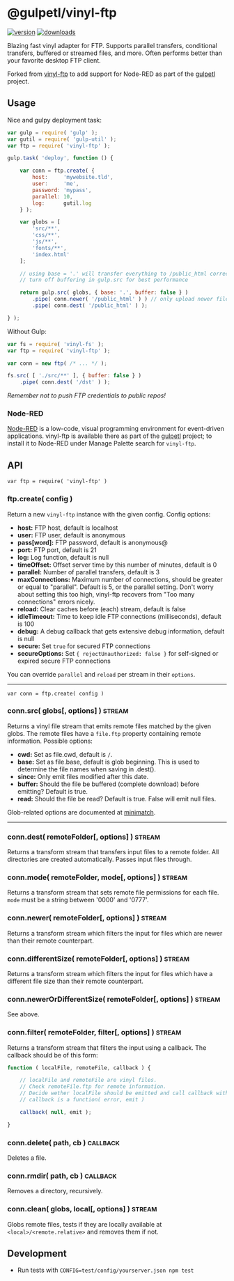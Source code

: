 # @gulpetl/vinyl-ftp

[![version](https://img.shields.io/npm/v/vinyl-ftp.svg)](https://www.npmjs.com/package/vinyl-ftp)
[![downloads](https://img.shields.io/npm/dm/vinyl-ftp.svg)](https://www.npmjs.com/package/vinyl-ftp)

Blazing fast vinyl adapter for FTP.
Supports parallel transfers, conditional transfers, buffered or streamed files, and more.
Often performs better than your favorite desktop FTP client.

Forked from [vinyl-ftp](https://github.com/gulpetl/vinyl-ftp) to add support for Node-RED as part of the [gulpetl](https://gulpetl.com/) project.
 
## Usage

Nice and gulpy deployment task:

```javascript
var gulp = require( 'gulp' );
var gutil = require( 'gulp-util' );
var ftp = require( 'vinyl-ftp' );

gulp.task( 'deploy', function () {

	var conn = ftp.create( {
		host:     'mywebsite.tld',
		user:     'me',
		password: 'mypass',
		parallel: 10,
		log:      gutil.log
	} );

	var globs = [
		'src/**',
		'css/**',
		'js/**',
		'fonts/**',
		'index.html'
	];

	// using base = '.' will transfer everything to /public_html correctly
	// turn off buffering in gulp.src for best performance

	return gulp.src( globs, { base: '.', buffer: false } )
		.pipe( conn.newer( '/public_html' ) ) // only upload newer files
		.pipe( conn.dest( '/public_html' ) );

} );
```

Without Gulp:

```javascript
var fs = require( 'vinyl-fs' );
var ftp = require( 'vinyl-ftp' );

var conn = new ftp( /* ... */ );

fs.src( [ './src/**' ], { buffer: false } )
	.pipe( conn.dest( '/dst' ) );
```

*Remember not to push FTP credentials to public repos!*

### Node-RED ###
[Node-RED](https://nodered.org/) is a low-code, visual programming environment for event-driven applications. vinyl-ftp is available there as part of the [gulpetl](http://gulpetl.com) project; to install it to Node-RED under Manage Palette search for `vinyl-ftp`.

## API

`var ftp = require( 'vinyl-ftp' )`

### ftp.create( config )

Return a new `vinyl-ftp` instance with the given config. Config options:

- __host:__        FTP host,     default is localhost
- __user:__        FTP user,     default is anonymous
- __pass[word]:__  FTP password, default is anonymous@
- __port:__        FTP port,     default is 21
- __log:__         Log function, default is null
- __timeOffset:__  Offset server time by this number of minutes, default is 0
- __parallel:__    Number of parallel transfers, default is 3
- __maxConnections:__ Maximum number of connections, should be greater or
equal to "parallel". Default is 5, or the parallel setting.
Don't worry about setting this too high, vinyl-ftp
recovers from "Too many connections" errors nicely.
- __reload:__      Clear caches before (each) stream, default is false
- __idleTimeout:__ Time to keep idle FTP connections (milliseconds), default is 100
- __debug:__       A debug callback that gets extensive debug information, default is null
- __secure:__      Set `true` for secured FTP connections
- __secureOptions:__ Set `{ rejectUnauthorized: false }` for self-signed or expired secure FTP connections

You can override `parallel` and `reload` per stream in their `options`.

<hr>

`var conn = ftp.create( config )`

### conn.src( globs[, options] ) <small>STREAM</small>

Returns a vinyl file stream that emits remote files matched by the given
globs.
The remote files have a `file.ftp` property containing remote information.
Possible options:

- __cwd:__ Set as file.cwd, default is `/`.
- __base:__ Set as file.base, default is glob beginning. This is used to determine the file names when saving in .dest().
- __since:__ Only emit files modified after this date.
- __buffer:__ Should the file be buffered (complete download) before emitting? Default is true.
- __read:__ Should the file be read? Default is true. False will emit null files.

Glob-related options are documented at [minimatch](https://www.npmjs.com/package/minimatch).

<hr>

### conn.dest( remoteFolder[, options] ) <small>STREAM</small>

Returns a transform stream that transfers input files to a remote folder.
All directories are created automatically.
Passes input files through.

### conn.mode( remoteFolder, mode[, options] ) <small>STREAM</small>

Returns a transform stream that sets remote file permissions for each file.
`mode` must be a string between '0000' and '0777'.

### conn.newer( remoteFolder[, options] ) <small>STREAM</small>

Returns a transform stream which filters the input for files
which are newer than their remote counterpart.

### conn.differentSize( remoteFolder[, options] ) <small>STREAM</small>

Returns a transform stream which filters the input for files
which have a different file size than their remote counterpart.

### conn.newerOrDifferentSize( remoteFolder[, options] ) <small>STREAM</small>

See above.

### conn.filter( remoteFolder, filter[, options] ) <small>STREAM</small>

Returns a transform stream that filters the input using a callback.
The callback should be of this form:

```javascript
function ( localFile, remoteFile, callback ) {

	// localFile and remoteFile are vinyl files.
	// Check remoteFile.ftp for remote information.
	// Decide wether localFile should be emitted and call callback with boolean.
	// callback is a function( error, emit )

	callback( null, emit );

}
```

### conn.delete( path, cb ) <small>CALLBACK</small>

Deletes a file.

### conn.rmdir( path, cb ) <small>CALLBACK</small>

Removes a directory, recursively.

### conn.clean( globs, local[, options] ) <small>STREAM</small>

Globs remote files, tests if they are locally available at `<local>/<remote.relative>` and removes them if not.

## Development

- Run tests with `CONFIG=test/config/yourserver.json npm test`

